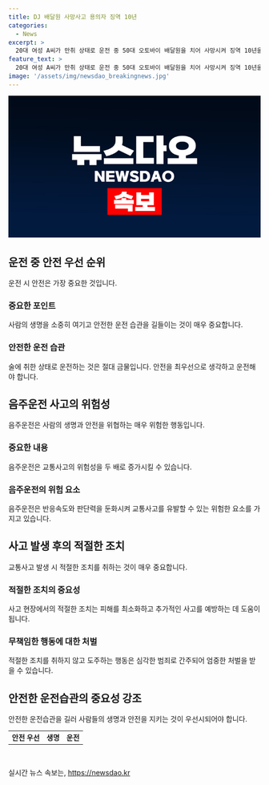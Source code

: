 ```yaml
---
title: DJ 배달원 사망사고 용의자 징역 10년
categories:
  - News
excerpt: >
  20대 여성 A씨가 만취 상태로 운전 중 50대 오토바이 배달원을 치어 사망시켜 징역 10년을 선고받았다. 교통사고로 인한 사망은 과실범이지만 음주운전의 위험을 알면서도 용납한 책임을 지는 것으로 판단되었다. A씨의 1차, 2차 교통사고에서 적절한 구호조치를 하지 않은 점도 유죄로 인정되었다. A씨는 재판에서 이를 부정하였지만 증거와 근거에 의해 부인되었다. (150자)
feature_text: >
  20대 여성 A씨가 만취 상태로 운전 중 50대 오토바이 배달원을 치어 사망시켜 징역 10년을 선고받았다. 교통사고로 인한 사망은 과실범이지만 음주운전의 위험을 알면서도 용납한 책임을 지는 것으로 판단되었다. A씨의 1차, 2차 교통사고에서 적절한 구호조치를 하지 않은 점도 유죄로 인정되었다. A씨는 재판에서 이를 부정하였지만 증거와 근거에 의해 부인되었다. (150자)
image: '/assets/img/newsdao_breakingnews.jpg'
---
```


<p><img src="/assets/img/newsdao_breakingnews.jpg" alt="koreaapp 속보" /></p>

<h2 data-ke-size="size26">운전 중 안전 우선 순위</h2>

<p data-ke-size="size16">운전 시 안전은 가장 중요한 것입니다.</p>

<h3>중요한 포인트</h3>

<p data-ke-size="size16">사람의 생명을 소중히 여기고 안전한 운전 습관을 길들이는 것이 매우 중요합니다.</p>

<h3>안전한 운전 습관</h3>

<p data-ke-size="size16">술에 취한 상태로 운전하는 것은 절대 금물입니다. 안전을 최우선으로 생각하고 운전해야 합니다.</p>

<h2 data-ke-size="size26">음주운전 사고의 위험성</h2>

<p data-ke-size="size16">음주운전은 사람의 생명과 안전을 위협하는 매우 위험한 행동입니다.</p>

<h3>중요한 내용</h3>

<p data-ke-size="size16">음주운전은 교통사고의 위험성을 두 배로 증가시킬 수 있습니다.</p>

<h3>음주운전의 위험 요소</h3>

<p data-ke-size="size16">음주운전은 반응속도와 판단력을 둔화시켜 교통사고를 유발할 수 있는 위험한 요소를 가지고 있습니다.</p>

<h2 data-ke-size="size26">사고 발생 후의 적절한 조치</h2>

<p data-ke-size="size16">교통사고 발생 시 적절한 조치를 취하는 것이 매우 중요합니다.</p>

<h3>적절한 조치의 중요성</h3>

<p data-ke-size="size16">사고 현장에서의 적절한 조치는 피해를 최소화하고 추가적인 사고를 예방하는 데 도움이 됩니다.</p>

<h3>무책임한 행동에 대한 처벌</h3>

<p data-ke-size="size16">적절한 조치를 취하지 않고 도주하는 행동은 심각한 범죄로 간주되어 엄중한 처벌을 받을 수 있습니다.</p>

<h2 data-ke-size="size26">안전한 운전습관의 중요성 강조</h2>

<p data-ke-size="size16">안전한 운전습관을 길러 사람들의 생명과 안전을 지키는 것이 우선시되어야 합니다.</p>

<table>
    <tr>
        <td style="text-align: center; height: 17px;"><b>안전 우선</b></td>
        <td style="text-align: center; height: 17px;"><b>생명</b></td>
        <td style="text-align: center; height: 17px;"><b>운전</b></td>
    </tr>
</table>

<p data-ke-size="size16">&nbsp;</p>
실시간 뉴스 속보는, <a href="https://newsdao.kr" rel="dofollow">https://newsdao.kr</a>


